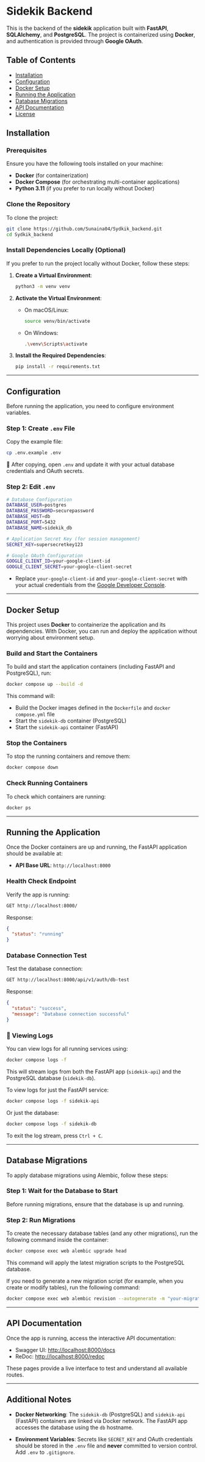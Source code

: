 # Sidekik Backend

This is the backend of the **sidekik** application built with **FastAPI**, **SQLAlchemy**, and **PostgreSQL**. The project is containerized using **Docker**, and authentication is provided through **Google OAuth**.

## Table of Contents

* [Installation](#installation)
* [Configuration](#configuration)
* [Docker Setup](#docker-setup)
* [Running the Application](#running-the-application)
* [Database Migrations](#database-migrations)
* [API Documentation](#api-documentation)
* [License](#license)

## Installation

### Prerequisites

Ensure you have the following tools installed on your machine:

* **Docker** (for containerization)
* **Docker Compose** (for orchestrating multi-container applications)
* **Python 3.11** (if you prefer to run locally without Docker)

### Clone the Repository

To clone the project:

```bash
git clone https://github.com/Sunaina04/Sydkik_backend.git
cd Sydkik_backend
```

### Install Dependencies Locally (Optional)

If you prefer to run the project locally without Docker, follow these steps:

1. **Create a Virtual Environment**:

   ```bash
   python3 -m venv venv
   ```

2. **Activate the Virtual Environment**:

   * On macOS/Linux:

     ```bash
     source venv/bin/activate
     ```

   * On Windows:

     ```bash
     .\venv\Scripts\activate
     ```

3. **Install the Required Dependencies**:

   ```bash
   pip install -r requirements.txt
   ```

---

## Configuration

Before running the application, you need to configure environment variables.

### Step 1: Create `.env` File

Copy the example file:

```bash
cp .env.example .env
```

📝 After copying, open `.env` and update it with your actual database credentials and OAuth secrets.

### Step 2: Edit `.env`

```bash
# Database Configuration
DATABASE_USER=postgres
DATABASE_PASSWORD=securepassword
DATABASE_HOST=db
DATABASE_PORT=5432
DATABASE_NAME=sidekik_db

# Application Secret Key (for session management)
SECRET_KEY=supersecretkey123

# Google OAuth Configuration
GOOGLE_CLIENT_ID=your-google-client-id
GOOGLE_CLIENT_SECRET=your-google-client-secret
```

* Replace `your-google-client-id` and `your-google-client-secret` with your actual credentials from the [Google Developer Console](https://console.developers.google.com/).

---

## Docker Setup

This project uses **Docker** to containerize the application and its dependencies. With Docker, you can run and deploy the application without worrying about environment setup.

### Build and Start the Containers

To build and start the application containers (including FastAPI and PostgreSQL), run:

```bash
docker compose up --build -d
```

This command will:

* Build the Docker images defined in the `Dockerfile` and `docker compose.yml` file
* Start the `sidekik-db` container (PostgreSQL)
* Start the `sidekik-api` container (FastAPI)

### Stop the Containers

To stop the running containers and remove them:

```bash
docker compose down
```

### Check Running Containers

To check which containers are running:

```bash
docker ps
```

---

## Running the Application

Once the Docker containers are up and running, the FastAPI application should be available at:

* **API Base URL**: `http://localhost:8000`

### Health Check Endpoint

Verify the app is running:

```bash
GET http://localhost:8000/
```

Response:

```json
{
  "status": "running"
}
```

### Database Connection Test

Test the database connection:

```bash
GET http://localhost:8000/api/v1/auth/db-test
```

Response:

```json
{
  "status": "success",
  "message": "Database connection successful"
}
```

### 📜 Viewing Logs

You can view logs for all running services using:

```bash
docker compose logs -f
```

This will stream logs from both the FastAPI app (`sidekik-api`) and the PostgreSQL database (`sidekik-db`).

To view logs for just the FastAPI service:

```bash
docker compose logs -f sidekik-api
```

Or just the database:

```bash
docker compose logs -f sidekik-db
```

To exit the log stream, press `Ctrl + C`.

---

## Database Migrations

To apply database migrations using Alembic, follow these steps:

### Step 1: Wait for the Database to Start

Before running migrations, ensure that the database is up and running.

### Step 2: Run Migrations

To create the necessary database tables (and any other migrations), run the following command inside the container:

```bash
docker compose exec web alembic upgrade head
```

This command will apply the latest migration scripts to the PostgreSQL database.

If you need to generate a new migration script (for example, when you create or modify tables), run the following command:

```bash
docker compose exec web alembic revision --autogenerate -m "your-migration-message"
```

---

## API Documentation

Once the app is running, access the interactive API documentation:

* Swagger UI: [http://localhost:8000/docs](http://localhost:8000/docs)
* ReDoc: [http://localhost:8000/redoc](http://localhost:8000/redoc)

These pages provide a live interface to test and understand all available routes.

---

## Additional Notes

* **Docker Networking**: The `sidekik-db` (PostgreSQL) and `sidekik-api` (FastAPI) containers are linked via Docker network. The FastAPI app accesses the database using the `db` hostname.

* **Environment Variables**: Secrets like `SECRET_KEY` and OAuth credentials should be stored in the `.env` file and **never** committed to version control. Add `.env` to `.gitignore`.

